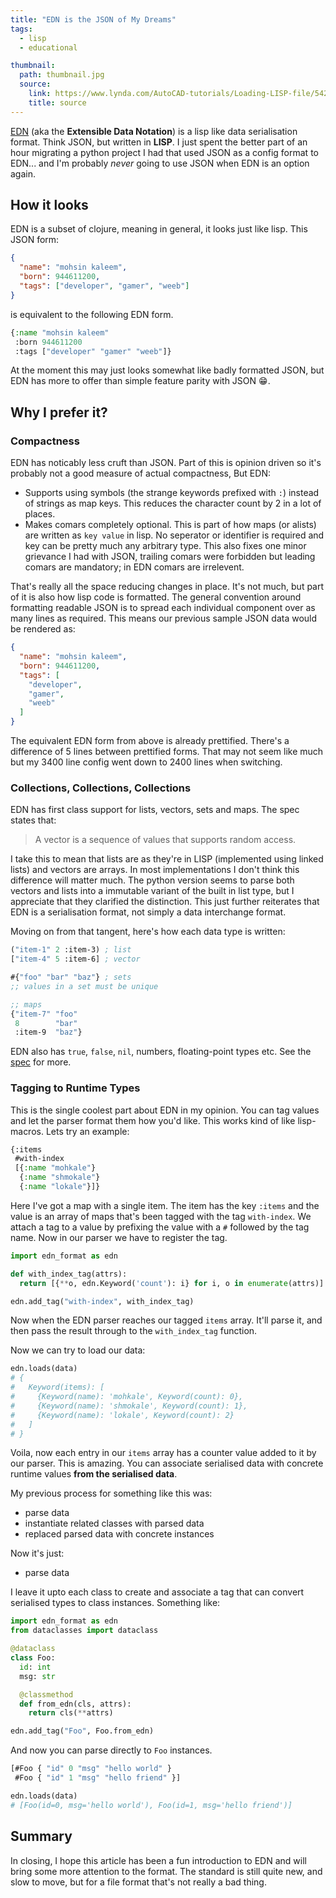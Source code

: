 ```yaml
---
title: "EDN is the JSON of My Dreams"
tags:
  - lisp
  - educational

thumbnail:
  path: thumbnail.jpg
  source:
    link: https://www.lynda.com/AutoCAD-tutorials/Loading-LISP-file/542374/587369-4.html
    title: source
---
```


[EDN][edn] (aka the **Extensible Data Notation**) is a lisp like data serialisation
format. Think JSON, but written in **LISP**. I just spent the better part of an
hour migrating a python project I had that used JSON as a config format to EDN...
and I'm probably *never* going to use JSON when EDN is an option again.

[edn]: https://github.com/edn-format/edn

## How it looks
EDN is a subset of clojure, meaning in general, it looks just like lisp. This JSON
form:

```json
{
  "name": "mohsin kaleem",
  "born": 944611200,
  "tags": ["developer", "gamer", "weeb"]
}
```

is equivalent to the following EDN form.

```lisp
{:name "mohsin kaleem"
 :born 944611200
 :tags ["developer" "gamer" "weeb"]}
```

At the moment this may just looks somewhat like badly formatted JSON, but EDN has
more to offer than simple feature parity with JSON :grin:.

## Why I prefer it?
### Compactness
EDN has noticably less cruft than JSON. Part of this is opinion driven so it's
probably not a good measure of actual compactness, But EDN:
- Supports using symbols (the strange keywords prefixed with `:`) instead of strings
  as map keys. This reduces the character count by 2 in a lot of places.
- Makes comars completely optional. This is part of how maps (or alists) are
  written as `key value` in lisp. No seperator or identifier is required and key
  can be pretty much any arbitrary type. This also fixes one minor grievance I had
  with JSON, trailing comars were forbidden but leading comars are mandatory; in
  EDN comars are irrelevent.

That's really all the space reducing changes in place. It's not much, but part of it
is also how lisp code is formatted. The general convention around formatting readable
JSON is to spread each individual component over as many lines as required. This
means our previous sample JSON data would be rendered as:

```json
{
  "name": "mohsin kaleem",
  "born": 944611200,
  "tags": [
    "developer",
    "gamer",
    "weeb"
  ]
}
```

The equivalent EDN form from above is already prettified. There's a difference of 5
lines between prettified forms. That may not seem like much but my 3400 line config
went down to 2400 lines when switching.

### Collections, Collections, Collections
EDN has first class support for lists, vectors, sets and maps. The spec states that:

> A vector is a sequence of values that supports random access.

I take this to mean that lists are as they're in LISP (implemented using linked
lists) and vectors are arrays. In most implementations I don't think this difference
will matter much. The python version seems to parse both vectors and lists into a
immutable variant of the built in list type, but I appreciate that they clarified
the distinction. This just further reiterates that EDN is a serialisation format, not
simply a data interchange format.

Moving on from that tangent, here's how each data type is written:

```lisp
("item-1" 2 :item-3) ; list
["item-4" 5 :item-6] ; vector

#{"foo" "bar" "baz"} ; sets
;; values in a set must be unique

;; maps
{"item-7" "foo"
 8        "bar"
 :item-9  "baz"}
```

EDN also has `true`, `false`, `nil`, numbers, floating-point types etc. See the [spec][edn]
for more.

### Tagging to Runtime Types
This is the single coolest part about EDN in my opinion. You can tag values and let
the parser format them how you'd like. This works kind of like lisp-macros. Lets try
an example:

```lisp
{:items
 #with-index
 [{:name "mohkale"}
  {:name "shmokale"}
  {:name "lokale"}]}
```

Here I've got a map with a single item. The item has the key `:items` and the value
is an array of maps that's been tagged with the tag `with-index`. We attach a tag to
a value by prefixing the value with a `#` followed by the tag name. Now in our parser
we have to register the tag.

```python
import edn_format as edn

def with_index_tag(attrs):
  return [{**o, edn.Keyword('count'): i} for i, o in enumerate(attrs)]

edn.add_tag("with-index", with_index_tag)
```

Now when the EDN parser reaches our tagged `items` array. It'll parse it, and then pass
the result through to the `with_index_tag` function.

Now we can try to load our data:

```python
edn.loads(data)
# {
#   Keyword(items): [
#     {Keyword(name): 'mohkale', Keyword(count): 0},
#     {Keyword(name): 'shmokale', Keyword(count): 1},
#     {Keyword(name): 'lokale', Keyword(count): 2}
#   ]
# }
```

Voila, now each entry in our `items` array has a counter value added to it by our
parser. This is amazing. You can associate serialised data with concrete runtime
values **from the serialised data**.

My previous process for something like this was:
- parse data
- instantiate related classes with parsed data
- replaced parsed data with concrete instances

Now it's just:
- parse data

I leave it upto each class to create and associate a tag that can convert serialised
types to class instances. Something like:

```python
import edn_format as edn
from dataclasses import dataclass

@dataclass
class Foo:
  id: int
  msg: str

  @classmethod
  def from_edn(cls, attrs):
    return cls(**attrs)

edn.add_tag("Foo", Foo.from_edn)
```

And now you can parse directly to `Foo` instances.

```lisp
[#Foo { "id" 0 "msg" "hello world" }
 #Foo { "id" 1 "msg" "hello friend" }]
```

```python
edn.loads(data)
# [Foo(id=0, msg='hello world'), Foo(id=1, msg='hello friend')]
```

## Summary
In closing, I hope this article has been a fun introduction to EDN and will bring
some more attention to the format. The standard is still quite new, and slow to move,
but for a file format that's not really a bad thing.
